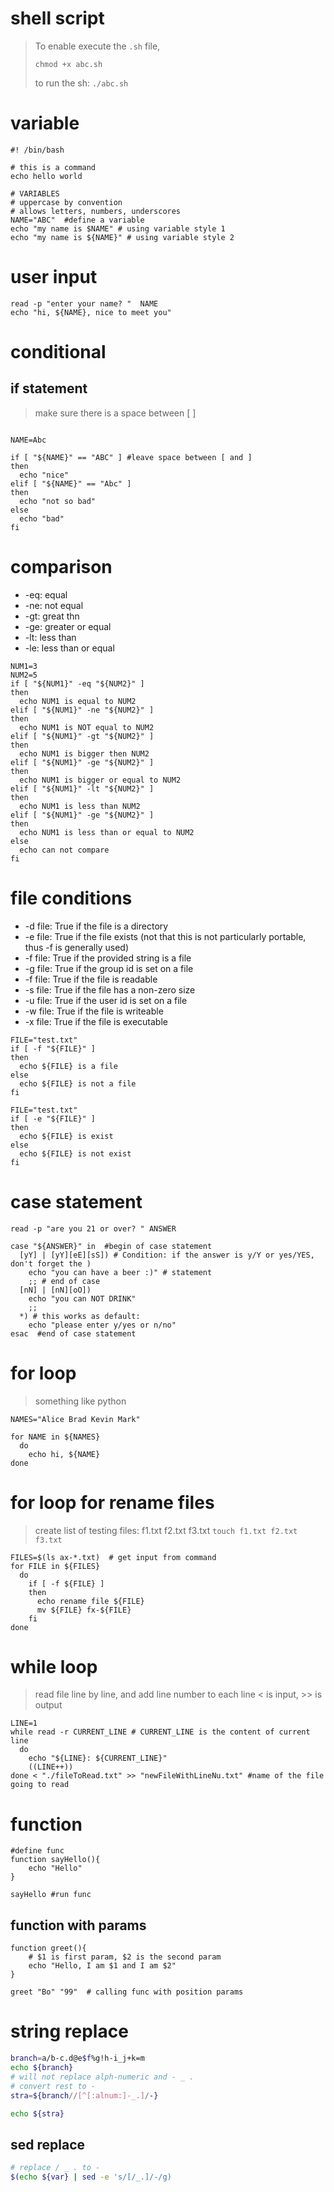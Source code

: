 # shell script

>To enable execute the `.sh` file, 
>
>`chmod +x abc.sh`
>
>to run the sh: `./abc.sh`


# variable

```shell
#! /bin/bash

# this is a command
echo hello world

# VARIABLES
# uppercase by convention
# allows letters, numbers, underscores
NAME="ABC"  #define a variable
echo "my name is $NAME" # using variable style 1
echo "my name is ${NAME}" # using variable style 2
```

# user input

```shell
read -p "enter your name? "  NAME
echo "hi, ${NAME}, nice to meet you"
```

# conditional

## if statement
>make sure there is a space between [ ]

```shell

NAME=Abc

if [ "${NAME}" == "ABC" ] #leave space between [ and ]
then
  echo "nice"
elif [ "${NAME}" == "Abc" ]
then
  echo "not so bad"
else
  echo "bad"
fi
```

# comparison

+ -eq: equal
+ -ne: not equal
+ -gt: great thn
+ -ge: greater or equal
+ -lt: less than
+ -le: less than or equal

```shell
NUM1=3
NUM2=5
if [ "${NUM1}" -eq "${NUM2}" ]
then
  echo NUM1 is equal to NUM2
elif [ "${NUM1}" -ne "${NUM2}" ]
then
  echo NUM1 is NOT equal to NUM2
elif [ "${NUM1}" -gt "${NUM2}" ]
then
  echo NUM1 is bigger then NUM2
elif [ "${NUM1}" -ge "${NUM2}" ]
then
  echo NUM1 is bigger or equal to NUM2
elif [ "${NUM1}" -lt "${NUM2}" ]
then
  echo NUM1 is less than NUM2
elif [ "${NUM1}" -ge "${NUM2}" ]
then
  echo NUM1 is less than or equal to NUM2
else
  echo can not compare
fi
```

# file conditions
+ -d file: True if the file is a directory
+ -e file: True if the file exists (not that this is not particularly portable, thus -f is generally used)
+ -f file: True if the provided string is a file
+ -g file: True if the group id is set on a file
+ -f file: True if the file is readable
+ -s file: True if the file has a non-zero size
+ -u file: True if the user id is set on a file
+ -w file: True if the file is writeable
+ -x file: True if the file is executable

```shell
FILE="test.txt"
if [ -f "${FILE}" ]
then
  echo ${FILE} is a file
else
  echo ${FILE} is not a file
fi

FILE="test.txt"
if [ -e "${FILE}" ]
then
  echo ${FILE} is exist
else
  echo ${FILE} is not exist
fi
```

# case statement

```shell
read -p "are you 21 or over? " ANSWER

case "${ANSWER}" in  #begin of case statement
  [yY] | [yY][eE][sS]) # Condition: if the answer is y/Y or yes/YES, don't forget the )
    echo "you can have a beer :)" # statement
    ;; # end of case
  [nN] | [nN][oO])
    echo "you can NOT DRINK"
    ;;
  *) # this works as default:
    echo "please enter y/yes or n/no"
esac  #end of case statement
```


# for loop
>something like python
```shell
NAMES="Alice Brad Kevin Mark"

for NAME in ${NAMES}
  do
    echo hi, ${NAME}
done
```

# for loop for rename files
>create list of testing files: f1.txt f2.txt f3.txt
> `touch f1.txt f2.txt f3.txt`
```shell
FILES=$(ls ax-*.txt)  # get input from command
for FILE in ${FILES}
  do
    if [ -f ${FILE} ]
    then
      echo rename file ${FILE}
      mv ${FILE} fx-${FILE}
    fi
done
```
# while loop
>read file line by line, and add line number to each line
> < is input, >> is output
```shell
LINE=1
while read -r CURRENT_LINE # CURRENT_LINE is the content of current line
  do 
    echo "${LINE}: ${CURRENT_LINE}"
    ((LINE++))
done < "./fileToRead.txt" >> "newFileWithLineNu.txt" #name of the file going to read
```

# function

```shell
#define func
function sayHello(){
    echo "Hello"
}

sayHello #run func
```

## function with params

```shell
function greet(){
    # $1 is first param, $2 is the second param
    echo "Hello, I am $1 and I am $2"
}

greet "Bo" "99"  # calling func with position params
```

# string replace 

```bash
branch=a/b-c.d@e$f%g!h-i_j+k=m
echo ${branch}
# will not replace alph-numeric and - _ . 
# convert rest to -
stra=${branch//[^[:alnum:]-_.]/-}

echo ${stra}
```


## sed replace
```bash
# replace / _ . to -
$(echo ${var} | sed -e 's/[/_.]/-/g)
```